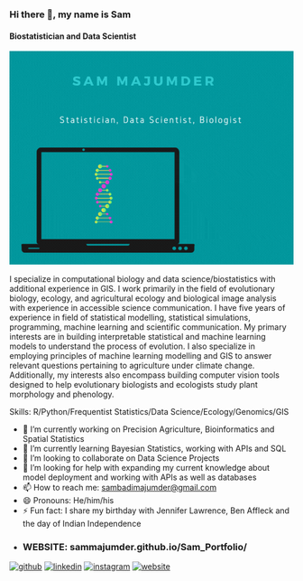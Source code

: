 ### Hi there 👋, my name is Sam
#### Biostatistician and Data Scientist
![Biostatistician and Data Scientist](https://github.com/SamMajumder/SamMajumder/blob/main/SAM%20MAJUMDER.gif)

I specialize in computational biology and data science/biostatistics with additional experience in GIS. I work primarily in the field of evolutionary biology, ecology, and agricultural ecology and biological image analysis with experience in accessible science communication. I have five years of experience in field of statistical modelling, statistical simulations, programming, machine learning and scientific communication. My primary interests are in building interpretable statistical and machine learning models to understand the process of evolution. I also specialize in employing principles of machine learning modelling and GIS to answer relevant questions pertaining to agriculture under climate change. Additionally, my interests also encompass building computer vision tools designed to help evolutionary biologists and ecologists study plant morphology and phenology.

Skills: R/Python/Frequentist Statistics/Data Science/Ecology/Genomics/GIS

- 🔭 I’m currently working on Precision Agriculture, Bioinformatics and Spatial Statistics 
- 🌱 I’m currently learning Bayesian Statistics, working with APIs and SQL 
- 👯 I’m looking to collaborate on Data Science Projects 
- 🤔 I’m looking for help with expanding my current knowledge about model deployment and working with APIs as well as databases 
- 📫 How to reach me: sambadimajumder@gmail.com 
- 😄 Pronouns: He/him/his 
- ⚡ Fun fact: I share my birthday with Jennifer Lawrence, Ben Affleck and the day of Indian Independence 
- ### WEBSITE: sammajumder.github.io/Sam_Portfolio/ 


[<img src='https://cdn.jsdelivr.net/npm/simple-icons@3.0.1/icons/github.svg' alt='github' height='40'>](https://github.com/https://github.com/SamMajumder)  [<img src='https://cdn.jsdelivr.net/npm/simple-icons@3.0.1/icons/linkedin.svg' alt='linkedin' height='40'>](https://www.linkedin.com/in/https://www.linkedin.com/in/sam-majumder-25720870//)  [<img src='https://cdn.jsdelivr.net/npm/simple-icons@3.0.1/icons/instagram.svg' alt='instagram' height='40'>](https://www.instagram.com/https://www.instagram.com/sam_majumder_//)  [<img src='https://cdn.jsdelivr.net/npm/simple-icons@3.0.1/icons/icloud.svg' alt='website' height='40'>](https://sammajumder.github.io/Sam_Portfolio/)  




